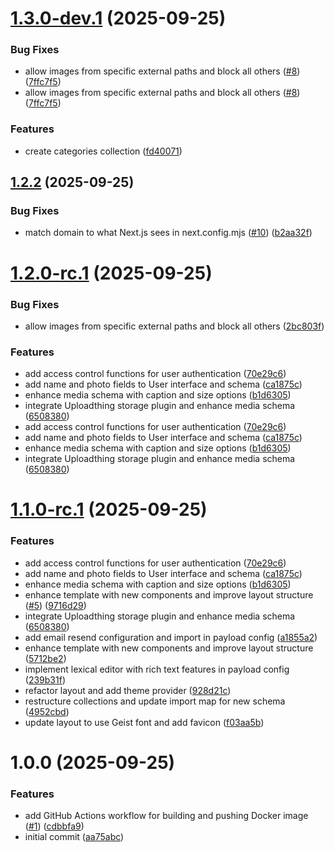 # [1.3.0-dev.1](https://github.com/m6o4solutions/payload-basic-template-project/compare/v1.2.0...v1.3.0-dev.1) (2025-09-25)

### Bug Fixes

- allow images from specific external paths and block all others
  ([#8](https://github.com/m6o4solutions/payload-basic-template-project/issues/8))
  ([7ffc7f5](https://github.com/m6o4solutions/payload-basic-template-project/commit/7ffc7f5407bc1bc20519ffac8d0fbe19ee4cdcfe))
- allow images from specific external paths and block all others
  ([#8](https://github.com/m6o4solutions/payload-basic-template-project/issues/8))
  ([7ffc7f5](https://github.com/m6o4solutions/payload-basic-template-project/commit/7ffc7f5407bc1bc20519ffac8d0fbe19ee4cdcfe))

### Features

- create categories collection
  ([fd40071](https://github.com/m6o4solutions/payload-basic-template-project/commit/fd4007129cab680feab99d468770151ef38abc55))

## [1.2.2](https://github.com/m6o4solutions/payload-basic-template-project/compare/v1.2.1...v1.2.2) (2025-09-25)

### Bug Fixes

- match domain to what Next.js sees in next.config.mjs
  ([#10](https://github.com/m6o4solutions/payload-basic-template-project/issues/10))
  ([b2aa32f](https://github.com/m6o4solutions/payload-basic-template-project/commit/b2aa32f338c421c0723e35c01c98f261f36bdb34))

# [1.2.0-rc.1](https://github.com/m6o4solutions/payload-basic-template-project/compare/v1.1.0...v1.2.0-rc.1) (2025-09-25)

### Bug Fixes

- allow images from specific external paths and block all others
  ([2bc803f](https://github.com/m6o4solutions/payload-basic-template-project/commit/2bc803f7f7ef42d49f6f0c956e80bf4d8892fbc6))

### Features

- add access control functions for user authentication
  ([70e29c6](https://github.com/m6o4solutions/payload-basic-template-project/commit/70e29c67d8819036083a7a4fbc286f71757ca8cf))
- add name and photo fields to User interface and schema
  ([ca1875c](https://github.com/m6o4solutions/payload-basic-template-project/commit/ca1875c85137a981b5922f65a6213b8c828156dc))
- enhance media schema with caption and size options
  ([b1d6305](https://github.com/m6o4solutions/payload-basic-template-project/commit/b1d6305c8c7107f1f28cbc9c12dfa64f472fc222))
- integrate Uploadthing storage plugin and enhance media schema
  ([6508380](https://github.com/m6o4solutions/payload-basic-template-project/commit/6508380744f9fd20639f2c956c4b821499b6fc43))
- add access control functions for user authentication
  ([70e29c6](https://github.com/m6o4solutions/payload-basic-template-project/commit/70e29c67d8819036083a7a4fbc286f71757ca8cf))
- add name and photo fields to User interface and schema
  ([ca1875c](https://github.com/m6o4solutions/payload-basic-template-project/commit/ca1875c85137a981b5922f65a6213b8c828156dc))
- enhance media schema with caption and size options
  ([b1d6305](https://github.com/m6o4solutions/payload-basic-template-project/commit/b1d6305c8c7107f1f28cbc9c12dfa64f472fc222))
- integrate Uploadthing storage plugin and enhance media schema
  ([6508380](https://github.com/m6o4solutions/payload-basic-template-project/commit/6508380744f9fd20639f2c956c4b821499b6fc43))

# [1.1.0-rc.1](https://github.com/m6o4solutions/payload-basic-template-project/compare/v1.0.0...v1.1.0-rc.1) (2025-09-25)

### Features

- add access control functions for user authentication
  ([70e29c6](https://github.com/m6o4solutions/payload-basic-template-project/commit/70e29c67d8819036083a7a4fbc286f71757ca8cf))
- add name and photo fields to User interface and schema
  ([ca1875c](https://github.com/m6o4solutions/payload-basic-template-project/commit/ca1875c85137a981b5922f65a6213b8c828156dc))
- enhance media schema with caption and size options
  ([b1d6305](https://github.com/m6o4solutions/payload-basic-template-project/commit/b1d6305c8c7107f1f28cbc9c12dfa64f472fc222))
- enhance template with new components and improve layout structure
  ([#5](https://github.com/m6o4solutions/payload-basic-template-project/issues/5))
  ([9716d29](https://github.com/m6o4solutions/payload-basic-template-project/commit/9716d2958144dc31465851cfd92f6634cd923c17))
- integrate Uploadthing storage plugin and enhance media schema
  ([6508380](https://github.com/m6o4solutions/payload-basic-template-project/commit/6508380744f9fd20639f2c956c4b821499b6fc43))
- add email resend configuration and import in payload config
  ([a1855a2](https://github.com/m6o4solutions/payload-basic-template-project/commit/a1855a232cc90acbbd0b0b397829de8e2e3e9d70))
- enhance template with new components and improve layout structure
  ([5712be2](https://github.com/m6o4solutions/payload-basic-template-project/commit/5712be23a0e9591d1a4428c1fc59a089946598ed))
- implement lexical editor with rich text features in payload config
  ([239b31f](https://github.com/m6o4solutions/payload-basic-template-project/commit/239b31f63aa761ba466712db53548a43f16bf5d0))
- refactor layout and add theme provider
  ([928d21c](https://github.com/m6o4solutions/payload-basic-template-project/commit/928d21ccd001a799b9f6478a0e0ae8b254c2c9a7))
- restructure collections and update import map for new schema
  ([4952cbd](https://github.com/m6o4solutions/payload-basic-template-project/commit/4952cbdddb0a224ca6634f4e3e59dbff4c6734e5))
- update layout to use Geist font and add favicon
  ([f03aa5b](https://github.com/m6o4solutions/payload-basic-template-project/commit/f03aa5b0e9add9e35108a8e33cba5dd86601aac6))

# 1.0.0 (2025-09-25)

### Features

- add GitHub Actions workflow for building and pushing Docker image
  ([#1](https://github.com/m6o4solutions/payload-basic-template-project/issues/1))
  ([cdbbfa9](https://github.com/m6o4solutions/payload-basic-template-project/commit/cdbbfa937a898a6b5f54798e355eadf538832d08))
- initial commit
  ([aa75abc](https://github.com/m6o4solutions/payload-basic-template-project/commit/aa75abce8d3d19bd51f6c958caa0c32a3c608039))
